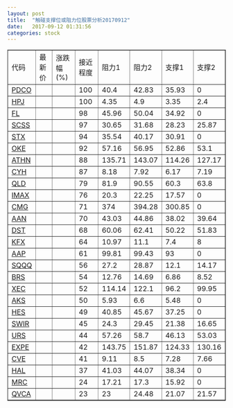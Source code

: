 ```yaml
---
layout: post
title:  "触碰支撑位或阻力位股票分析20170912"
date:   2017-09-12 01:31:56
categories: stock
---
```

<script type="text/javascript">
var stockList = []
stockList.push('gb_pdco');
stockList.push('gb_hpj');
stockList.push('gb_fl');
stockList.push('gb_scss');
stockList.push('gb_stx');
stockList.push('gb_oke');
stockList.push('gb_athn');
stockList.push('gb_cyh');
stockList.push('gb_qld');
stockList.push('gb_imax');
stockList.push('gb_cmg');
stockList.push('gb_aan');
stockList.push('gb_dst');
stockList.push('gb_kfx');
stockList.push('gb_aap');
stockList.push('gb_sqqq');
stockList.push('gb_brs');
stockList.push('gb_xec');
stockList.push('gb_aks');
stockList.push('gb_hes');
stockList.push('gb_swir');
stockList.push('gb_urs');
stockList.push('gb_expe');
stockList.push('gb_cve');
stockList.push('gb_hal');
stockList.push('gb_mrc');
stockList.push('gb_qvca');
</script>
<table border="1">
 <tr>
 <td>代码</td>
 <td>最新价</td>
 <td>涨跌幅(%)</td>
 <td>接近程度</td>
 <td>阻力1</td>
 <td>阻力2</td>
 <td>支撑1</td>
 <td>支撑2</td>
</tr>
  <tr id="pdco" class="red">
  <td><a href="http://stock.finance.sina.com.cn/usstock/quotes/PDCO.html" target="_blank">PDCO</a></td><td></td><td></td><td>100</td><td>40.4</td><td>42.83</td><td>35.93</td><td>0</td></tr>
  <tr id="hpj" class="red">
  <td><a href="http://stock.finance.sina.com.cn/usstock/quotes/HPJ.html" target="_blank">HPJ</a></td><td></td><td></td><td>100</td><td>4.35</td><td>4.9</td><td>3.35</td><td>2.4</td></tr>
  <tr id="fl" class="green">
  <td><a href="http://stock.finance.sina.com.cn/usstock/quotes/FL.html" target="_blank">FL</a></td><td></td><td></td><td>98</td><td>45.96</td><td>50.04</td><td>34.92</td><td>0</td></tr>
  <tr id="scss" class="green">
  <td><a href="http://stock.finance.sina.com.cn/usstock/quotes/SCSS.html" target="_blank">SCSS</a></td><td></td><td></td><td>97</td><td>30.65</td><td>31.68</td><td>28.23</td><td>25.87</td></tr>
  <tr id="stx" class="green">
  <td><a href="http://stock.finance.sina.com.cn/usstock/quotes/STX.html" target="_blank">STX</a></td><td></td><td></td><td>94</td><td>35.54</td><td>40.17</td><td>30.91</td><td>0</td></tr>
  <tr id="oke" class="red">
  <td><a href="http://stock.finance.sina.com.cn/usstock/quotes/OKE.html" target="_blank">OKE</a></td><td></td><td></td><td>92</td><td>57.16</td><td>56.95</td><td>52.86</td><td>53.1</td></tr>
  <tr id="athn" class="red">
  <td><a href="http://stock.finance.sina.com.cn/usstock/quotes/ATHN.html" target="_blank">ATHN</a></td><td></td><td></td><td>88</td><td>135.71</td><td>143.07</td><td>114.26</td><td>127.17</td></tr>
  <tr id="cyh" class="green">
  <td><a href="http://stock.finance.sina.com.cn/usstock/quotes/CYH.html" target="_blank">CYH</a></td><td></td><td></td><td>87</td><td>8.18</td><td>7.92</td><td>6.17</td><td>7.19</td></tr>
  <tr id="qld" class="green">
  <td><a href="http://stock.finance.sina.com.cn/usstock/quotes/QLD.html" target="_blank">QLD</a></td><td></td><td></td><td>79</td><td>81.9</td><td>90.55</td><td>60.3</td><td>63.8</td></tr>
  <tr id="imax" class="red">
  <td><a href="http://stock.finance.sina.com.cn/usstock/quotes/IMAX.html" target="_blank">IMAX</a></td><td></td><td></td><td>76</td><td>20.3</td><td>22.25</td><td>17.57</td><td>0</td></tr>
  <tr id="cmg" class="green">
  <td><a href="http://stock.finance.sina.com.cn/usstock/quotes/CMG.html" target="_blank">CMG</a></td><td></td><td></td><td>71</td><td>374</td><td>394.28</td><td>300.85</td><td>0</td></tr>
  <tr id="aan" class="red">
  <td><a href="http://stock.finance.sina.com.cn/usstock/quotes/AAN.html" target="_blank">AAN</a></td><td></td><td></td><td>70</td><td>43.03</td><td>44.86</td><td>38.02</td><td>39.64</td></tr>
  <tr id="dst" class="green">
  <td><a href="http://stock.finance.sina.com.cn/usstock/quotes/DST.html" target="_blank">DST</a></td><td></td><td></td><td>68</td><td>60.06</td><td>62.41</td><td>50.22</td><td>51.83</td></tr>
  <tr id="kfx" class="green">
  <td><a href="http://stock.finance.sina.com.cn/usstock/quotes/KFX.html" target="_blank">KFX</a></td><td></td><td></td><td>64</td><td>10.97</td><td>11.1</td><td>7.4</td><td>8</td></tr>
  <tr id="aap" class="green">
  <td><a href="http://stock.finance.sina.com.cn/usstock/quotes/AAP.html" target="_blank">AAP</a></td><td></td><td></td><td>61</td><td>99.81</td><td>99.43</td><td>93</td><td>0</td></tr>
  <tr id="sqqq" class="red">
  <td><a href="http://stock.finance.sina.com.cn/usstock/quotes/SQQQ.html" target="_blank">SQQQ</a></td><td></td><td></td><td>56</td><td>27.2</td><td>28.87</td><td>12.1</td><td>14.17</td></tr>
  <tr id="brs" class="green">
  <td><a href="http://stock.finance.sina.com.cn/usstock/quotes/BRS.html" target="_blank">BRS</a></td><td></td><td></td><td>54</td><td>12.76</td><td>14.69</td><td>6.86</td><td>8.52</td></tr>
  <tr id="xec" class="green">
  <td><a href="http://stock.finance.sina.com.cn/usstock/quotes/XEC.html" target="_blank">XEC</a></td><td></td><td></td><td>52</td><td>114.14</td><td>122.1</td><td>96.2</td><td>99.95</td></tr>
  <tr id="aks" class="red">
  <td><a href="http://stock.finance.sina.com.cn/usstock/quotes/AKS.html" target="_blank">AKS</a></td><td></td><td></td><td>50</td><td>5.93</td><td>6.6</td><td>5.48</td><td>0</td></tr>
  <tr id="hes" class="green">
  <td><a href="http://stock.finance.sina.com.cn/usstock/quotes/HES.html" target="_blank">HES</a></td><td></td><td></td><td>49</td><td>40.85</td><td>45.67</td><td>37.25</td><td>0</td></tr>
  <tr id="swir" class="green">
  <td><a href="http://stock.finance.sina.com.cn/usstock/quotes/SWIR.html" target="_blank">SWIR</a></td><td></td><td></td><td>45</td><td>24.3</td><td>29.45</td><td>21.38</td><td>16.65</td></tr>
  <tr id="urs" class="green">
  <td><a href="http://stock.finance.sina.com.cn/usstock/quotes/URS.html" target="_blank">URS</a></td><td></td><td></td><td>44</td><td>57.26</td><td>58.7</td><td>46.13</td><td>53.03</td></tr>
  <tr id="expe" class="green">
  <td><a href="http://stock.finance.sina.com.cn/usstock/quotes/EXPE.html" target="_blank">EXPE</a></td><td></td><td></td><td>42</td><td>143.75</td><td>151.87</td><td>124.33</td><td>130.16</td></tr>
  <tr id="cve" class="red">
  <td><a href="http://stock.finance.sina.com.cn/usstock/quotes/CVE.html" target="_blank">CVE</a></td><td></td><td></td><td>41</td><td>9.11</td><td>8.5</td><td>7.28</td><td>7.66</td></tr>
  <tr id="hal" class="red">
  <td><a href="http://stock.finance.sina.com.cn/usstock/quotes/HAL.html" target="_blank">HAL</a></td><td></td><td></td><td>37</td><td>41.03</td><td>44.07</td><td>38.34</td><td>0</td></tr>
  <tr id="mrc" class="red">
  <td><a href="http://stock.finance.sina.com.cn/usstock/quotes/MRC.html" target="_blank">MRC</a></td><td></td><td></td><td>24</td><td>17.21</td><td>17.3</td><td>15.92</td><td>0</td></tr>
  <tr id="qvca" class="red">
  <td><a href="http://stock.finance.sina.com.cn/usstock/quotes/QVCA.html" target="_blank">QVCA</a></td><td></td><td></td><td>23</td><td>23</td><td>24.48</td><td>21.07</td><td>21.57</td></tr>
</table>
